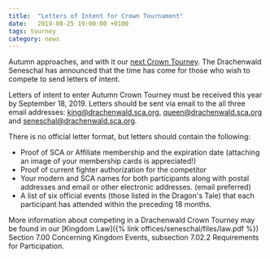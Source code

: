 ```yaml
---
title:  "Letters of Intent for Crown Tournament"
date:   2019-08-25 19:00:00 +0100
tags: tourney
category: news
---
```

Autumn approaches, and with it our [next Crown Tourney](http://www.thamesreach.org/autumn-crown/). The Drachenwald Seneschal has announced that the time has come for those who wish to compete to send letters of intent.

Letters of intent to enter Autumn Crown Tourney must be received this year by September 18, 2019. Letters should be sent via email to the all three email addresses: king@drachenwald.sca.org, queen@drachenwald.sca.org and seneschal@drachenwald.sca.org.

There is no official letter format, but letters should contain the following:

* Proof of SCA or Affiliate membership and the expiration date (attaching an image of your membership cards is appreciated!)
* Proof of current fighter authorization for the competitor
* Your modern and SCA names for both participants along with postal addresses and email or other electronic addresses. (email preferred)
* A list of six official events (those listed in the Dragon's Tale) that each participant has attended within the preceding 18 months.

More information about competing in a Drachenwald Crown Tourney may be found in our [Kingdom Law]({% link offices/seneschal/files/law.pdf %}) Section 7.00 Concerning Kingdom Events, subsection 7.02.2 Requirements for Participation.
